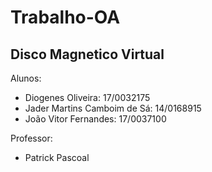 # Trabalho-OA

## Disco Magnetico Virtual

Alunos:
- Diogenes Oliveira: 17/0032175
- Jader Martins Camboim de Sá: 14/0168915
- João Vitor Fernandes: 17/0037100

Professor:
- Patrick Pascoal
